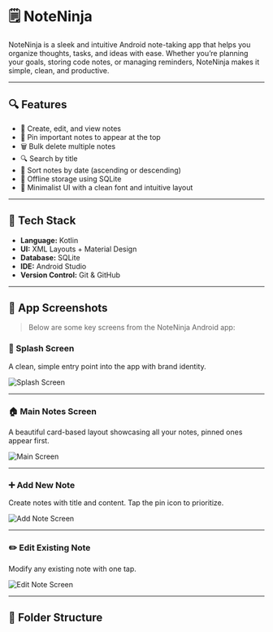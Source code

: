 # 🗒️ NoteNinja

NoteNinja is a sleek and intuitive Android note-taking app that helps you organize thoughts, tasks, and ideas with ease. Whether you’re planning your goals, storing code notes, or managing reminders, NoteNinja makes it simple, clean, and productive.

---

## 🔍 Features

- 📝 Create, edit, and view notes
- 📌 Pin important notes to appear at the top
- 🗑️ Bulk delete multiple notes
- 🔍 Search by title
- 📅 Sort notes by date (ascending or descending)
- 📂 Offline storage using SQLite
- 🎨 Minimalist UI with a clean font and intuitive layout

---

## 🧱 Tech Stack

- **Language:** Kotlin
- **UI:** XML Layouts + Material Design
- **Database:** SQLite
- **IDE:** Android Studio
- **Version Control:** Git & GitHub

---

## 📸 App Screenshots

> Below are some key screens from the NoteNinja Android app:

### 🚀 Splash Screen
A clean, simple entry point into the app with brand identity.

![Splash Screen](assets/splashscreen.jpg)

---

### 🏠 Main Notes Screen
A beautiful card-based layout showcasing all your notes, pinned ones appear first.

![Main Screen](assets/mainscreen.jpg)

---

### ➕ Add New Note
Create notes with title and content. Tap the pin icon to prioritize.

![Add Note Screen](assets/addnotescreen.jpg)

---

### ✏️ Edit Existing Note
Modify any existing note with one tap.

![Edit Note Screen](assets/editnotescreen.jpg)

---

## 📂 Folder Structure


